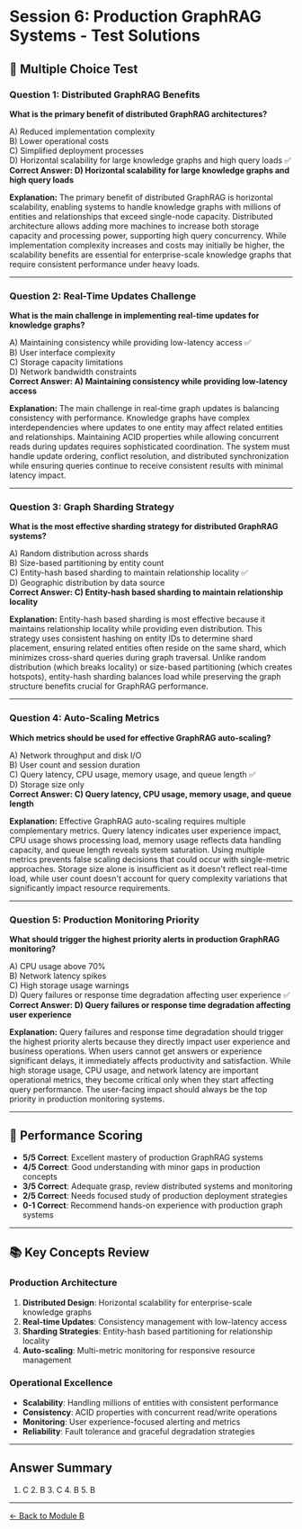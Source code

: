 # Session 6: Production GraphRAG Systems - Test Solutions

## 📝 Multiple Choice Test

### Question 1: Distributed GraphRAG Benefits

**What is the primary benefit of distributed GraphRAG architectures?**

A) Reduced implementation complexity  
B) Lower operational costs  
C) Simplified deployment processes  
D) Horizontal scalability for large knowledge graphs and high query loads ✅  
**Correct Answer: D) Horizontal scalability for large knowledge graphs and high query loads**

**Explanation:** The primary benefit of distributed GraphRAG is horizontal scalability, enabling systems to handle knowledge graphs with millions of entities and relationships that exceed single-node capacity. Distributed architecture allows adding more machines to increase both storage capacity and processing power, supporting high query concurrency. While implementation complexity increases and costs may initially be higher, the scalability benefits are essential for enterprise-scale knowledge graphs that require consistent performance under heavy loads.

---

### Question 2: Real-Time Updates Challenge

**What is the main challenge in implementing real-time updates for knowledge graphs?**

A) Maintaining consistency while providing low-latency access ✅  
B) User interface complexity  
C) Storage capacity limitations  
D) Network bandwidth constraints  
**Correct Answer: A) Maintaining consistency while providing low-latency access**

**Explanation:** The main challenge in real-time graph updates is balancing consistency with performance. Knowledge graphs have complex interdependencies where updates to one entity may affect related entities and relationships. Maintaining ACID properties while allowing concurrent reads during updates requires sophisticated coordination. The system must handle update ordering, conflict resolution, and distributed synchronization while ensuring queries continue to receive consistent results with minimal latency impact.

---

### Question 3: Graph Sharding Strategy

**What is the most effective sharding strategy for distributed GraphRAG systems?**

A) Random distribution across shards  
B) Size-based partitioning by entity count  
C) Entity-hash based sharding to maintain relationship locality ✅  
D) Geographic distribution by data source  
**Correct Answer: C) Entity-hash based sharding to maintain relationship locality**

**Explanation:** Entity-hash based sharding is most effective because it maintains relationship locality while providing even distribution. This strategy uses consistent hashing on entity IDs to determine shard placement, ensuring related entities often reside on the same shard, which minimizes cross-shard queries during graph traversal. Unlike random distribution (which breaks locality) or size-based partitioning (which creates hotspots), entity-hash sharding balances load while preserving the graph structure benefits crucial for GraphRAG performance.

---

### Question 4: Auto-Scaling Metrics

**Which metrics should be used for effective GraphRAG auto-scaling?**

A) Network throughput and disk I/O  
B) User count and session duration  
C) Query latency, CPU usage, memory usage, and queue length ✅  
D) Storage size only  
**Correct Answer: C) Query latency, CPU usage, memory usage, and queue length**

**Explanation:** Effective GraphRAG auto-scaling requires multiple complementary metrics. Query latency indicates user experience impact, CPU usage shows processing load, memory usage reflects data handling capacity, and queue length reveals system saturation. Using multiple metrics prevents false scaling decisions that could occur with single-metric approaches. Storage size alone is insufficient as it doesn't reflect real-time load, while user count doesn't account for query complexity variations that significantly impact resource requirements.

---

### Question 5: Production Monitoring Priority

**What should trigger the highest priority alerts in production GraphRAG monitoring?**

A) CPU usage above 70%  
B) Network latency spikes  
C) High storage usage warnings  
D) Query failures or response time degradation affecting user experience ✅  
**Correct Answer: D) Query failures or response time degradation affecting user experience**

**Explanation:** Query failures and response time degradation should trigger the highest priority alerts because they directly impact user experience and business operations. When users cannot get answers or experience significant delays, it immediately affects productivity and satisfaction. While high storage usage, CPU usage, and network latency are important operational metrics, they become critical only when they start affecting query performance. The user-facing impact should always be the top priority in production monitoring systems.

---

## 🎯 Performance Scoring

- **5/5 Correct**: Excellent mastery of production GraphRAG systems
- **4/5 Correct**: Good understanding with minor gaps in production concepts
- **3/5 Correct**: Adequate grasp, review distributed systems and monitoring
- **2/5 Correct**: Needs focused study of production deployment strategies
- **0-1 Correct**: Recommend hands-on experience with production graph systems

---

## 📚 Key Concepts Review

### Production Architecture
1. **Distributed Design**: Horizontal scalability for enterprise-scale knowledge graphs
2. **Real-time Updates**: Consistency management with low-latency access
3. **Sharding Strategies**: Entity-hash based partitioning for relationship locality
4. **Auto-scaling**: Multi-metric monitoring for responsive resource management

### Operational Excellence
- **Scalability**: Handling millions of entities with consistent performance
- **Consistency**: ACID properties with concurrent read/write operations
- **Monitoring**: User experience-focused alerting and metrics
- **Reliability**: Fault tolerance and graceful degradation strategies

---

## Answer Summary
1. C  2. B  3. C  4. B  5. B

---

[← Back to Module B](Session6_ModuleB_Production_Systems.md)